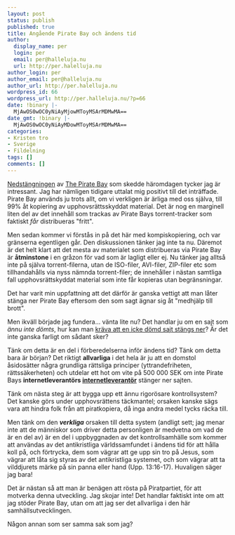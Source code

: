 ```yaml
---
layout: post
status: publish
published: true
title: Angående Pirate Bay och ändens tid
author:
  display_name: per
  login: per
  email: per@halleluja.nu
  url: http://per.halelluja.nu
author_login: per
author_email: per@halleluja.nu
author_url: http://per.halelluja.nu
wordpress_id: 66
wordpress_url: http://per.halleluja.nu/?p=66
date: !binary |-
  MjAwOS0wOC0yNiAyMjowMToyMSArMDMwMA==
date_gmt: !binary |-
  MjAwOS0wOC0yNiAyMDowMToyMSArMDMwMA==
categories:
- Kristen tro
- Sverige
- Fildelning
tags: []
comments: []
---
```

<p><a href="http://www.dn.se/ekonomi/pirate-bay-nere-efter-att-natleverantor-hotats-med-vite-1.937399">Nedstängningen</a> av <a href="http://thepiratebay.org/">The Pirate Bay</a> som skedde häromdagen tycker jag är intressant. Jag har nämligen tidigare uttalat mig positivt till det inträffade. Pirate Bay används ju trots allt, om vi verkligen är ärliga med oss själva, till 99% åt kopiering av upphovsrättsskyddat material. Det är nog en marginell liten del av det innehåll som trackas av Pirate Bays torrent-tracker som faktiskt <em>får</em> distribueras "fritt".</p>
<p>Men sedan kommer vi förstås in på det här med kompiskopiering, och var gränserna egentligen går. Den diskussionen tänker jag inte ta nu. Däremot är det helt klart att det mesta av materialet som distribueras via Pirate Bay är <strong>åtminstone</strong> i en gråzon för vad som är lagligt eller ej. Nu tänker jag alltså inte på själva torrent-filerna, utan de ISO-filer, AVI-filer, ZIP-filer etc som tillhandahålls via nyss nämnda torrent-filer; de innehåller i nästan samtliga fall upphovsrättskyddat material som inte får kopieras utan begränsningar.</p>
<p>Det har varit min uppfattning att det därför är ganska vettigt att man låter stänga ner Pirate Bay eftersom den som sagt ägnar sig åt "medhjälp till brott".</p>
<p>Men ikväll började jag fundera... vänta lite nu? Det handlar ju om en sajt som <em>ännu inte dömts</em>, hur kan man <a href="http://www.piratpartiet.se/files/active/0/blackinternet-tpb.pdf">kräva att en icke dömd sajt stängs ner</a>? Är det inte ganska farligt om sådant sker?</p>
<p>Tänk om detta är en del i förberedelserna inför ändens tid? Tänk om detta bara är början? Det riktigt <strong>allvarliga</strong> i det hela är ju att en domstol åsidosätter några grundliga rättsliga principer (yttrandefriheten, rättssäkerheten) och utdelar ett hot om vite på 500 000 SEK om inte Pirate Bays <strong>internetleverantörs </strong><span style="text-decoration: underline;"><strong>internetleverantör</strong></span> stänger ner sajten.</p>
<p>Tänk om nästa steg är att bygga upp ett ännu rigorösare kontrollsystem? Det kanske görs under upphovsrättens täckmantel; orsaken kanske sägs vara att hindra folk från att piratkopiera, då inga andra medel tycks räcka till.</p>
<p>Men tänk om den <strong><em>verkliga</em></strong> orsaken till detta system (andligt sett; jag menar inte att de människor som driver detta personligen är medvetna om vad de är en del av) är en del i uppbyggnaden av det kontrollsamhälle som kommer att användas av det antikristliga världssamfundet i ändens tid för att hålla koll på, och förtrycka, dem som vägrar att ge upp sin tro på Jesus, som vägrar att låta sig styras av det antikristliga systemet, och som vägrar att ta vilddjurets märke på sin panna eller hand (Upp. 13:16-17). Huvaligen säger jag bara!</p>
<p>Det är nästan så att man är benägen att rösta på Piratpartiet, för att motverka denna utveckling. Jag skojar inte! Det handlar faktiskt inte om att jag stöder Pirate Bay, utan om att jag ser det allvarliga i den här samhällsutvecklingen.</p>
<p>Någon annan som ser samma sak som jag?</p>
